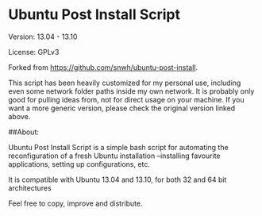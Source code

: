Ubuntu Post Install Script
==========================

Version: 13.04 - 13.10

License: GPLv3

Forked from https://github.com/snwh/ubuntu-post-install.

This script has been heavily customized for my personal use, including even some network folder paths inside my own network. It is probably only good for pulling ideas from, not for direct usage on your machine. If you want a more generic version, please check the original version linked above.

##About:

Ubuntu Post Install Script is a simple bash script for automating the reconfiguration of a fresh Ubuntu installation –installing favourite applications, setting up configurations, etc. 

It is compatible with Ubuntu 13.04 and 13.10, for both 32 and 64 bit architectures 

Feel free to copy, improve and distribute.
